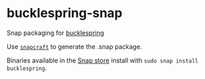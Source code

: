 # bucklespring-snap
Snap packaging for [bucklespring](https://github.com/zevv/bucklespring)

Use [`snapcraft`](http://snapcraft.io/) to generate the .snap package.

Binaries available in the [Snap store](https://snapcraft.io/bucklespring) install with `sudo snap install bucklespring`.
